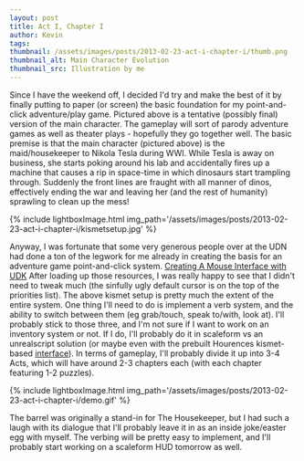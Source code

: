 ```yaml
---
layout: post
title: Act I, Chapter I
author: Kevin
tags: 
thumbnail: /assets/images/posts/2013-02-23-act-i-chapter-i/thumb.png
thumbnail_alt: Main Character Evolution
thumbnail_src: Illustration by me
---
```


Since I have the weekend off, I decided I'd try and make the best of it by finally
putting to paper (or screen) the basic foundation for my point-and-click adventure/play game.
Pictured above is a tentative (possibly final) version of the main character.
The gameplay will sort of parody adventure games as well as theater plays - hopefully they go together well.
The basic premise is that the main character (pictured above) is the maid/housekeeper to Nikola Tesla during WWI.
While Tesla is away on business, she starts poking around his lab and accidentally fires up a machine that
causes a rip in space-time in which dinosaurs start trampling through. Suddenly the front lines are fraught
with all manner of dinos, effectively ending the war and leaving her (and the rest of humanity) sprawling to
clean up the mess!

{% include lightboxImage.html
  img_path='/assets/images/posts/2013-02-23-act-i-chapter-i/kismetsetup.jpg'
%}

Anyway, I was fortunate that some very generous people over at the UDN had done a ton of the
legwork for me already in creating the basis for an adventure game point-and-click system.
<a href="http://udn.epicgames.com/Three/DevelopmentKitGemsCreatingAMouseInterface.html" target="_blank" rel="noopener noreferrer">Creating A Mouse Interface with UDK</a>
After loading up those resources, I was really happy to see that I didn't need to tweak much
(the sinfully ugly default cursor is on the top of the priorities list).
The above kismet setup is pretty much the extent of the entire system.
One thing I'll need to do is implement a verb system, and the ability to switch between them
(eg grab/touch, speak to/with, look at). I'll probably stick to those three, and I'm not sure
if I want to work on an inventory system or not. If I do, I'll probably do it in scaleform vs an
unrealscript solution (or maybe even with the prebuilt Hourences kismet-based
<a href="http://www.hourences.com/tutorials-ue3-kismet-interface/" target="_blank" rel="noopener noreferrer">interface</a>).
In terms of gameplay, I'll probably divide it up into 3-4 Acts, which will have around 2-3 chapters each
(with each chapter featuring 1-2 puzzles).

{% include lightboxImage.html
  img_path='/assets/images/posts/2013-02-23-act-i-chapter-i/demo.gif'
%}

The barrel was originally a stand-in for The Housekeeper, but I had such a laugh with its dialogue that I'll probably leave it in as an inside joke/easter egg with myself. The verbing will be pretty easy to implement, and I'll probably start working on a scaleform HUD tomorrow as well.
